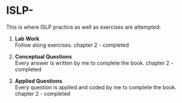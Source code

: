 # ISLP-
This is where ISLP practice as well as exercises are attempted:

1. **Lab Work**  
   Follow along exercises.
   chapter 2 - completed

3. **Conceptual Questions**  
   Every answer is written by me to complete the book.
   chapter 2 - completed

5. **Applied Questions**  
   Every question is applied and coded by me to complete the book.
   chapter 2 - completed
